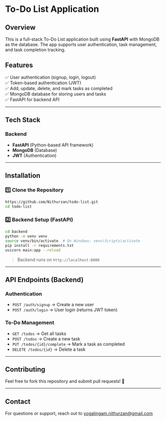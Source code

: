 # To-Do List Application

## Overview
This is a full-stack To-Do List application built using **FastAPI** with MongoDB as the database. The app supports user authentication, task management, and task completion tracking.

## Features
✅ User authentication (signup, login, logout)  
✅ Token-based authentication (JWT)  
✅ Add, update, delete, and mark tasks as completed  
✅ MongoDB database for storing users and tasks  
✅ FastAPI for backend API  
 

---

## Tech Stack
### Backend
- **FastAPI** (Python-based API framework)
- **MongoDB** (Database)
- **JWT** (Authentication)
  
---

## Installation

### 1️⃣ Clone the Repository
```bash
https://github.com/Nithurzan/todo-list.git
cd todo-list
```

### 2️⃣ Backend Setup (FastAPI)
```bash
cd backend
python -m venv venv
source venv/bin/activate  # On Windows: venv\Scripts\activate
pip install -r requirements.txt
uvicorn main:app --reload
```
> Backend runs on `http://localhost:8000`

---

## API Endpoints (Backend)

### Authentication
- `POST /auth/signup` → Create a new user
- `POST /auth/login` → User login (returns JWT token)

### To-Do Management
- `GET /todos` → Get all tasks
- `POST /todos` → Create a new task
- `PUT /todos/{id}/complete` → Mark a task as completed
- `DELETE /todos/{id}` → Delete a task

---

## Contributing
Feel free to fork this repository and submit pull requests! 🚀

---



## Contact
For questions or support, reach out to 
yogalingam.nithurzan@gmail.com

